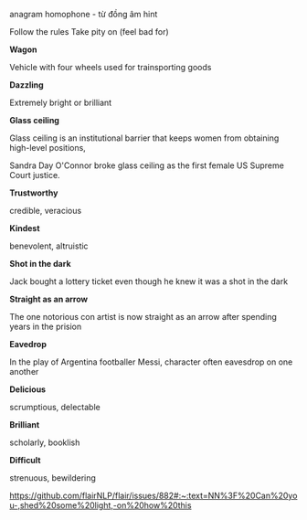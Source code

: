 anagram
homophone - từ đồng âm
hint

Follow the rules
Take pity on (feel bad for)

**Wagon**

Vehicle with four wheels used for trainsporting goods

**Dazzling**

Extremely bright or brilliant

**Glass ceiling**

Glass ceiling is an institutional barrier that keeps women from obtaining high-level positions,

Sandra Day O'Connor broke glass ceiling as the first female US Supreme Court justice.

**Trustworthy**

credible, veracious

**Kindest**

benevolent, altruistic

**Shot in the dark**

Jack bought a lottery ticket even though he knew it was a shot in the dark

**Straight as an arrow**

The one notorious con artist is now straight as an arrow after spending years in the prision

**Eavedrop**

In the play of Argentina footballer Messi, character often eavesdrop on one another

**Delicious**

scrumptious, delectable

**Brilliant**

scholarly, booklish

**Difficult**

strenuous, bewildering

https://github.com/flairNLP/flair/issues/882#:~:text=NN%3F%20Can%20you-,shed%20some%20light,-on%20how%20this